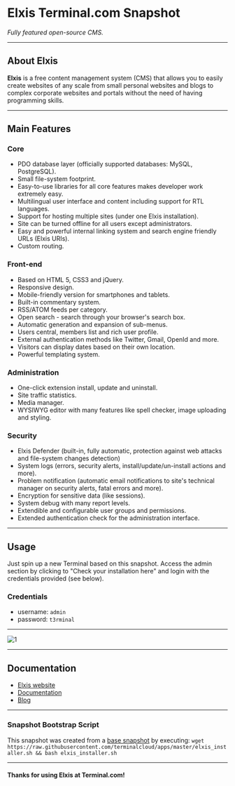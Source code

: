 # **Elxis** Terminal.com Snapshot

*Fully featured open-source CMS.*

---

## About Elxis

**Elxis** is a free content management system (CMS) that allows you to easily create websites of any scale from small personal websites and blogs to complex corporate websites and portals without the need of having programming skills.

---

## Main Features

### Core

- PDO database layer (officially supported databases: MySQL, PostgreSQL).
- Small file-system footprint.
- Easy-to-use libraries for all core features makes developer work extremely easy.
- Multilingual user interface and content including support for RTL languages.
- Support for hosting multiple sites (under one Elxis installation).
- Site can be turned offline for all users except administrators.
- Easy and powerful internal linking system and search engine friendly URLs (Elxis URIs).
- Custom routing.

### Front-end

- Based on HTML 5, CSS3 and jQuery.
- Responsive design.
- Mobile-friendly version for smartphones and tablets.
- Built-in commentary system.
- RSS/ATOM feeds per category.
- Open search - search through your browser's search box.
- Automatic generation and expansion of sub-menus.
- Users central, members list and rich user profile.
- External authentication methods like Twitter, Gmail, OpenId and more.
- Visitors can display dates based on their own location.
- Powerful templating system.

### Administration

- One-click extension install, update and uninstall.
- Site traffic statistics.
- Media manager.
- WYSIWYG editor with many features like spell checker, image uploading and styling.

### Security

- Elxis Defender (built-in, fully automatic, protection against web attacks and file-system changes detection)
- System logs (errors, security alerts, install/update/un-install actions and more).
- Problem notification (automatic email notifications to site's technical manager on security alerts, fatal errors and more).
- Encryption for sensitive data (like sessions).
- System debug with many report levels.
- Extendible and configurable user groups and permissions.
- Extended authentication check for the administration interface.

---

## Usage

Just spin up a new Terminal based on this snapshot. Access the admin section by clicking to "Check your installation here" and login with the credentials provided (see below).

### Credentials

- username: `admin`
- password: `t3rminal`

---

![1](http://i.imgur.com/LuTGGPz.png)

---

## Documentation

- [Elxis website](http://www.elxis.org/)
- [Documentation](http://www.elxis.org/support.html)
- [Blog](http://www.elxis.org/blog/)

---

### Snapshot Bootstrap Script

This snapshot was created from a [base snapshot](https://www.terminal.com/tiny/FzpHiTXG1K) by executing:
`wget https://raw.githubusercontent.com/terminalcloud/apps/master/elxis_installer.sh && bash elxis_installer.sh`

---

#### Thanks for using Elxis at Terminal.com!
